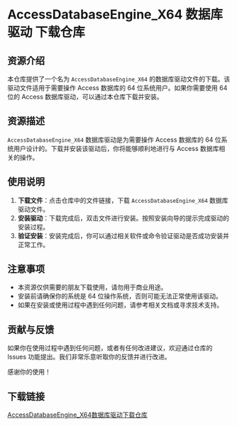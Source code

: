 # AccessDatabaseEngine_X64 数据库驱动 下载仓库

## 资源介绍

本仓库提供了一个名为 `AccessDatabaseEngine_X64` 的数据库驱动文件的下载。该驱动文件适用于需要操作 Access 数据库的 64 位系统用户。如果你需要使用 64 位的 Access 数据库驱动，可以通过本仓库下载并安装。

## 资源描述

`AccessDatabaseEngine_X64` 数据库驱动是为需要操作 Access 数据库的 64 位系统用户设计的。下载并安装该驱动后，你将能够顺利地进行与 Access 数据库相关的操作。

## 使用说明

1. **下载文件**：点击仓库中的文件链接，下载 `AccessDatabaseEngine_X64` 数据库驱动文件。
2. **安装驱动**：下载完成后，双击文件进行安装。按照安装向导的提示完成驱动的安装过程。
3. **验证安装**：安装完成后，你可以通过相关软件或命令验证驱动是否成功安装并正常工作。

## 注意事项

- 本资源仅供需要的朋友下载使用，请勿用于商业用途。
- 安装前请确保你的系统是 64 位操作系统，否则可能无法正常使用该驱动。
- 如果在安装或使用过程中遇到任何问题，请参考相关文档或寻求技术支持。

## 贡献与反馈

如果你在使用过程中遇到任何问题，或者有任何改进建议，欢迎通过仓库的 Issues 功能提出。我们非常乐意听取你的反馈并进行改进。

感谢你的使用！

## 下载链接

[AccessDatabaseEngine_X64数据库驱动下载仓库](https://pan.quark.cn/s/17507ded8850)